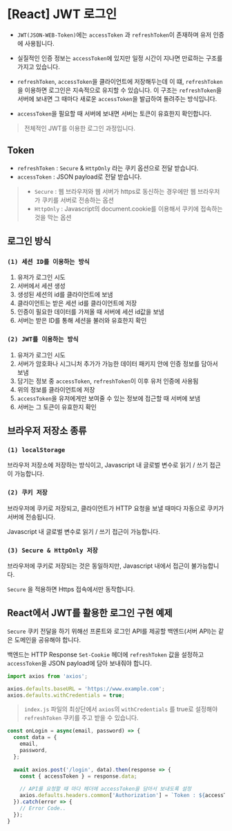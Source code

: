# [React] JWT 로그인

- `JWT(JSON-WEB-Token)`에는 `accessToken` 과 `refreshToken`이 존재하며 유저 인증에 사용됩니다.

- 실질적인 인증 정보는 `accessToken`에 있지만 일정 시간이 지나면 만료하는 구조를 가지고 있습니다.

- `refreshToken`,  `accessToken`을 클라이언트에 저장해두는데 이 떄, `refreshToken`을 이용하면 로그인은 지속적으로 유지할 수 있습니다. 이 구조는 `refreshToken`을 서버에 보내면 그 때마다 새로운 `accessToken`을 발급하여 돌려주는 방식입니다.

- `accessToken`을 필요할 때 서버에 보내면 서버는 토큰이 유효한지 확인합니다.

> 전체적인 JWT를 이용한 로그인 과정입니다.



## Token

- `refreshToken` : `Secure` & `HttpOnly` 라는 쿠키 옵션으로 전달 받습니다.
- `accessToken` : JSON payload로 전달 받습니다.

> - `Secure` : 웹 브라우저와 웹 서버가 https로 동신하는 경우에만 웹 브라우저가 쿠키를 서버로 전송하는 옵션
> - `HttpOnly` : Javascript의 document.cookie를 이용해서 쿠키에 접속하는 것을 막는 옵션



## 로그인 방식

### `(1) 세션 ID를 이용하는 방식`

1. 유저가 로그인 시도
2. 서버에서 세션 생성
3. 생성된 세션의 id를 클라이언트에 보냄
4. 클라이언트는 받은 세션 id를 클라이언트에 저장
5. 인증이 필요한 데이터를 가져올 때 서버에 세션 id값을 보냄
6. 서버는 받은 ID를 통해 세션을 불러와 유효한지 확인



### `(2) JWT를 이용하는 방식`

1. 유저가 로그인 시도
2. 서버가 암호화나 시그니처 추가가 가능한 데이터 패키지 안에 인증 정보를 담아서 보냄
3. 담기는 정보 중 `accessToken`, `refreshToken`이 이후 유저 인증에 사용됨
4. 위의 정보를 클라이언트에 저장
5. `accessToken`을 유저에게만 보여줄 수 있는 정보에 접근할 때 서버에 보냄
6. 서버는 그 토큰이 유효한지 확인



## 브라우저 저장소 종류

### `(1) localStorage`

브라우저 저장소에 저장하는 방식이고, Javascript 내 글로벌 변수로 읽기 / 쓰기 접근이 가능합니다.



### `(2) 쿠키 저장`

브라우저에 쿠키로 저장되고, 클라이언트가 HTTP 요청을 보낼 때마다 자동으로 쿠키가 서버에 전송됩니다.

Javascript 내 글로벌 변수로 읽기 / 쓰기 접근이 가능합니다.



### `(3) Secure & HttpOnly 저장`

브라우저에 쿠키로 저장되는 것은 동일하지만, Javascript 내에서 접근이 불가능합니다.

`Secure` 을 적용하면 Https 접속에서만 동작합니다.



## React에서 JWT를 활용한 로그인 구현 예제

`Secure` 쿠키 전달을 하기 위해선 프론트와 로그인 API를 제공할 백엔드(서버 API)는 같은 도메인을 공유해야 합니다.

백엔드는 HTTP Response `Set-Cookie` 헤더에 `refreshToken` 값을 설정하고 `accessToken`을 JSON payload에 담아 보내줘야 합니다.

``` javascript
import axios from 'axios';

axios.defaults.baseURL = 'https://www.example.com';
axios.defaults.withCredentials = true;
```

> `index.js` 파일의 최상단에서 `axios`의 `withCredentials` 를 true로 설정해야 `refreshToken` 쿠키를 주고 받을 수 있습니다.



``` javascript
const onLogin = async(email, password) => {
  const data = {
    email,
    password,
  };
  
  await axios.post('/login', data).then(response => {
    const { accessToken } = response.data;
    
    // API를 요청할 때 마다 헤더에 accessToken을 담아서 보내도록 설정
    axios.defaults.headers.common['Authorization'] = `Token : ${accessToken}`;
  }).catch(error => {
    // Error Code..
  });
}
```